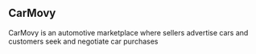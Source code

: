 ## CarMovy

CarMovy is an automotive marketplace where sellers advertise cars and customers seek and negotiate car purchases

